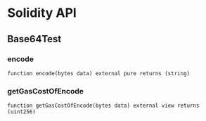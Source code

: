 # Solidity API

## Base64Test

### encode

```solidity
function encode(bytes data) external pure returns (string)
```

### getGasCostOfEncode

```solidity
function getGasCostOfEncode(bytes data) external view returns (uint256)
```

